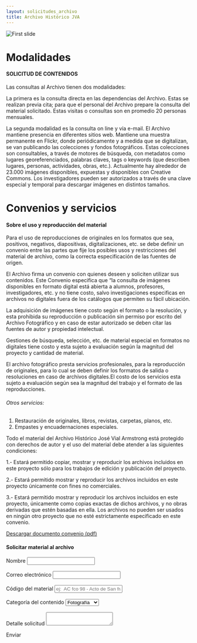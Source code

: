 ```yaml
---
layout: solicitudes_archivo
title: Archivo Histórico JVA
---
```

<div class='col-lg-12 col-md-12 col-sm-12 col-xs-12'>
  <div class='fila'>
    <div class='fondo-blanco'>
      <div class='wrap'>
        <div data-ride="carousel" class="carousel slide" id="carousel-example-generic">
          <div class="carousel-inner">
            <div class="item active">
              <div class='noticia grande'>
                <div class='noticia-imagen'>
                  <img class='marco-imagen carousel-historia' alt="First slide" title="solicitudes" src='{{ site.baseurl }}/img/img-archivo/IMG_3131.JPG'>
                </div>
              </div>
            </div>  <!-- fin de item -->
          </div>
        </div> <!-- fin de carousel -->
      </div>
    </div>
  </div>
  <div class='fila'>
    <div class='fondo-blanco'>
      <div class='wrap'>
        <div class='historia'>
          <h1 class='rojo-claro'>Modalidades</h1>
          <h4 class='subtitulo'>SOLICITUD DE CONTENIDOS</h4>
          <div class='bloque'>
            <article class="h-entry especifico">
              <div class="e-content p-summary p-name">
                <div class='bloque'>
                  <p class='pizarra italica'>Las consultas al Archivo tienen dos modalidades: </p>
                  <p>La primera es la consulta directa en las dependencias del Archivo. Estas se realizan previa cita; para que el personal del Archivo prepare la consulta del material solicitado. Estas visitas o consultas son en promedio 20 personas mensuales. </p>
                  <p>La segunda modalidad es la consulta on line y vía e-mail. El Archivo mantiene presencia en diferentes sitios web. Mantiene una muestra permanente en Flickr, donde periódicamente y a medida que se digitalizan, se van publicando las colecciones y fondos fotográficos. Estas colecciones son consultables, a través de motores de búsqueda, con metadatos como lugares georeferenciados, palabras claves, tags o keywords (que describen lugares, personas, actividades, obras, etc.). Actualmente hay alrededor de 23.000 imágenes disponibles, expuestas y disponibles con Creative Commons. Los investigadores pueden ser autorizados a través de una clave especial y temporal para descargar imágenes en distintos tamaños. </p>
                </div>
              </div>
            </article> 
          </div>
        </div>
        <div class='historia'>
          <h1 class='rojo-claro'>Convenios y servicios</h1>
          <h4 class='subtitulo'>Sobre el uso y reproducción del material</h4>
          <div class='bloque'>
            <article class="h-entry especifico">
              <div class="e-content p-summary p-name">
                <div class='bloque'>
                  <p class='pizarra italica'>Para el uso de reproducciones de originales en los formatos que sea, positivos, negativos, diapositivas, digitalizaciones, etc. se debe definir un convenio entre las partes que fije los posibles usos y restricciones del material de archivo, como la correcta especificación de las fuentes de origen.</p>
                  <p>El Archivo firma un convenio con quienes deseen y soliciten utilizar sus contenidos. Este Convenio especifica que “la consulta de imágenes disponibles en formato digital está abierta a alumnos, profesores, investigadores, etc. y no tiene costo, salvo investigaciones especificas en archivos no digitales fuera de los catálogos que permiten su fácil ubicación.</p> 
                  <p>La adquisición de imágenes tiene costo según el formato o la resolución, y esta prohibida su reproducción o publicación sin permiso por escrito del Archivo Fotográfico y en caso de estar autorizado se deben citar las fuentes de autor y propiedad intelectual.</p>
                  <p>Gestiones de búsqueda, selección, etc. de material especial en formatos no digitales tiene costo y esta sujeto a evaluación según la magnitud del proyecto y cantidad de material.</p>
                  <p>El archivo fotográfico presta servicios profesionales, para la reproducción de originales, para lo cual se deben definir los formatos de salida o resoluciones en caso de archivos digitales.El costo de los servicios esta sujeto a evaluación según sea la magnitud del trabajo y el formato de las reproducciones.</p>                             
                  <h6 class='gris-oscuro'>Otros servicios:</h6>
                  <ol>
                    <li>Restauración de originales, libros, revistas, carpetas, planos, etc.</li>
                    <li> Empastes y encuadernaciones especiales.</li>
                  </ol> 
                  <p class='pizarra italica'>Todo el material del Archivo Histórico José Vial Armstrong está protegido con derechos de autor y el uso del material debe atender a las siguientes condiciones:</p>
                  <p>1.- Estará permitido copiar, mostrar y reproducir los archivos incluidos en este proyecto sólo para los trabajos de edición y publicación del proyecto. </p>
                  <p>2.- Estará permitido mostrar y reproducir los archivos incluidos en este proyecto únicamente con fines no comerciales.</p>
                  <p>3.- Estará permitido mostrar y reproducir los archivos incluidos en este proyecto, únicamente como copias exactas de dichos archivos, y no obras derivadas que estén basadas en ella. Los archivos no pueden ser usados en ningún otro proyecto que no esté estrictamente especificado en este convenio.</p>
                  <a href="#"><i class="icn icn-descargar-lig margen-inferior"></i>Descargar documento convenio (pdf)</a>
                  <h4 class='rojo-claro'>Solicitar material al archivo</h4>             
                  <div class='col-lg-10 col-lg-offset-1 col-md-10 col-md-offset-1 col-sm-12 col-xs-12 margen-superior'>
                    <form class='md'> 
                      <div class='grupo obligatorio'>
                        <label>Nombre</label>
                        <input type='email' class='relleno-formulario' required/>
                      </div></br>
                      <div class='grupo obligatorio'>
                        <label>Correo electrónico</label>
                        <input type='email' class='relleno-formulario' required/>
                      </div></br>
                      <div class='grupo'>
                        <label>Código del material</label>
                        <input type='email' class='relleno-formulario' placeholder="ej:  AC fco 98 - Acto de San francisco - 18" required/>
                      </div></br>
                      <div class='grupo'>
                        <label class='pregunta'>Categoría del contenido</label>
                        <select>
                          <option>Fotografía</option>
                          <option>Video</option>
                          <option>Audio</option>
                          <option>Documento</option>
                          <option>Planimetría</option>
                          <option>Otro</option>
                        </select>
                      </div></br>
                      <div class='grupo'>
                        <label>Detalle solicitud</label>
                        <textarea></textarea>
                      </div>
                    </form>
                    <a class="btn btn-md btn-accion derecha">Enviar</a>
                  </div>
                </div>
              </div>
            </article> 
            </div>
          </div>
        </div>
      </div>
    </div>
  </div>
</div>
